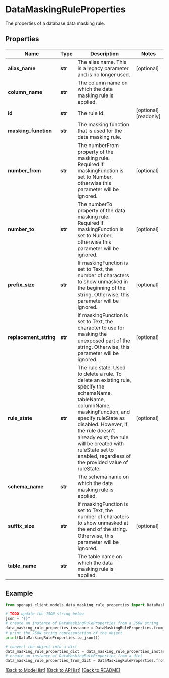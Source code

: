 # DataMaskingRuleProperties

The properties of a database data masking rule.

## Properties

Name | Type | Description | Notes
------------ | ------------- | ------------- | -------------
**alias_name** | **str** | The alias name. This is a legacy parameter and is no longer used. | [optional] 
**column_name** | **str** | The column name on which the data masking rule is applied. | 
**id** | **str** | The rule Id. | [optional] [readonly] 
**masking_function** | **str** | The masking function that is used for the data masking rule. | 
**number_from** | **str** | The numberFrom property of the masking rule. Required if maskingFunction is set to Number, otherwise this parameter will be ignored. | [optional] 
**number_to** | **str** | The numberTo property of the data masking rule. Required if maskingFunction is set to Number, otherwise this parameter will be ignored. | [optional] 
**prefix_size** | **str** | If maskingFunction is set to Text, the number of characters to show unmasked in the beginning of the string. Otherwise, this parameter will be ignored. | [optional] 
**replacement_string** | **str** | If maskingFunction is set to Text, the character to use for masking the unexposed part of the string. Otherwise, this parameter will be ignored. | [optional] 
**rule_state** | **str** | The rule state. Used to delete a rule. To delete an existing rule, specify the schemaName, tableName, columnName, maskingFunction, and specify ruleState as disabled. However, if the rule doesn&#39;t already exist, the rule will be created with ruleState set to enabled, regardless of the provided value of ruleState. | [optional] 
**schema_name** | **str** | The schema name on which the data masking rule is applied. | 
**suffix_size** | **str** | If maskingFunction is set to Text, the number of characters to show unmasked at the end of the string. Otherwise, this parameter will be ignored. | [optional] 
**table_name** | **str** | The table name on which the data masking rule is applied. | 

## Example

```python
from openapi_client.models.data_masking_rule_properties import DataMaskingRuleProperties

# TODO update the JSON string below
json = "{}"
# create an instance of DataMaskingRuleProperties from a JSON string
data_masking_rule_properties_instance = DataMaskingRuleProperties.from_json(json)
# print the JSON string representation of the object
print(DataMaskingRuleProperties.to_json())

# convert the object into a dict
data_masking_rule_properties_dict = data_masking_rule_properties_instance.to_dict()
# create an instance of DataMaskingRuleProperties from a dict
data_masking_rule_properties_from_dict = DataMaskingRuleProperties.from_dict(data_masking_rule_properties_dict)
```
[[Back to Model list]](../README.md#documentation-for-models) [[Back to API list]](../README.md#documentation-for-api-endpoints) [[Back to README]](../README.md)


